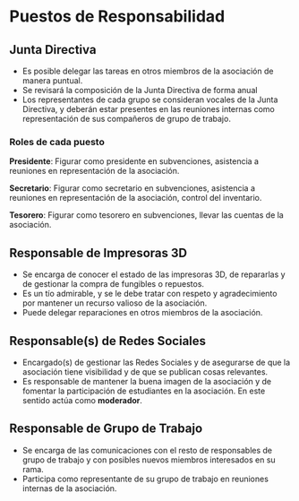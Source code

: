 # Puestos de Responsabilidad

## Junta Directiva

* Es posible delegar las tareas en otros miembros de la asociación de manera puntual.
* Se revisará la composición de la Junta Directiva de forma anual
* Los representantes de cada grupo se consideran vocales de la Junta Directiva, y deberán estar presentes en las reuniones internas como representación de sus compañeros de grupo de trabajo.


### Roles de cada puesto
**Presidente**: Figurar como presidente en subvenciones, asistencia a reuniones en representación de la asociación.

**Secretario**: Figurar como secretario en subvenciones, asistencia a reuniones en representación de la asociación, control del inventario.

**Tesorero**: Figurar como tesorero en subvenciones, llevar las cuentas de la asociación.

## Responsable de Impresoras 3D

* Se encarga de conocer el estado de las impresoras 3D, de repararlas y de gestionar la compra de fungibles o repuestos.
* Es un tío admirable, y se le debe tratar con respeto y agradecimiento por mantener un recurso valioso de la asociación.
* Puede delegar reparaciones en otros miembros de la asociación.

## Responsable(s) de Redes Sociales

* Encargado(s) de gestionar las Redes Sociales y de asegurarse de que la asociación tiene visibilidad y de que se publican cosas relevantes.
* Es responsable de mantener la buena imagen de la asociación y de fomentar la participación de estudiantes en la asociación. En este sentido actúa como **moderador**.

## Responsable de Grupo de Trabajo

* Se encarga de las comunicaciones con el resto de responsables de grupo de trabajo y con posibles nuevos miembros interesados en su rama.
* Participa como representante de su grupo de trabajo en reuniones internas de la asociación.